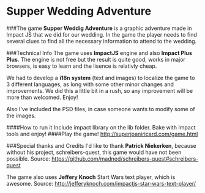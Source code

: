# Supper Wedding Adventure

###The game
**Supper Weddig Adventure** is a graphic adventure made in Impact JS that we did for our wedding. In the game the player needs to find several clues to find all the necessary information to attend to the wedding.

###Technical Info
The game uses **ImpactJS** engine and also **Impact Plus Plus**. The engine is not free but the result is quite good, works in major browsers, is easy to learn and the lisence is relativly cheap. 

We had to develop a **i18n system** (text and images) to localize the game to 3 different languages, as long with some other minor changes and improvements. We did this a little bit in a rush, so any improvement will be more than welcomed. Enjoy!

Also I've included the PSD files, in case someone wants to modify some of the images.

####How to run it
Include impact library on the lib folder. Bake with Impact tools and enjoy!
####Play the game!
http://superjoaniricard.com/game.html

###Special thanks and Credits
I'd like to thank **Patrick Niekerken**, because without his project, schreibers-quest, this game would have not been possible. Source: https://github.com/madned/schreibers-quest#schreibers-quest 

The game also uses **Jeffery Knoch** Start Wars text player, which is awesome. Source: http://jefferyknoch.com/impactjs-star-wars-text-player/
